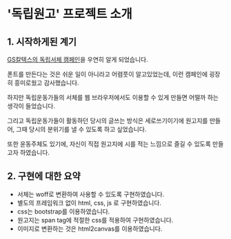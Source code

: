 # '독립원고' 프로젝트 소개

## 1. 시작하게된 계기
[GS칼텍스의 독립서체 캠페인](https://gscaltexmediahub.com/tag/%EB%8F%85%EB%A6%BD%EC%84%9C%EC%B2%B4/)을 우연히 알게 되었습니다. 

폰트를 만든다는 것은 쉬운 일이 아니라고 어렴풋이 알고있었는데, 이런 캠페인에 굉장히 흥미로웠고 감사했습니다. 

하지만 독립운동가들의 서체를 웹 브라우저에서도 이용할 수 있게 만들면 어떨까 하는 생각이 들었습니다. 

그리고 독립운동가들이 활동하던 당시의 글쓰는 방식은 세로쓰기이기에 원고지를 만들어, 그때 당시의 분위기를 낼 수 있도록 하고 싶었습니다.

또한 윤동주체도 있기에, 자신이 직접 원고지에 시를 적는 느낌으로 즐길 수 있도록 만들고자 하였습니다.

## 2. 구현에 대한 요약
- 서체는 woff로 변환하여 사용할 수 있도록 구현하였습니다.
- 별도의 프레임워크 없이 html, css, js 로 구현하였습니다.
- css는 bootstrap를 이용하였습니다.
- 원고지는 span tag에 적절한 css를 적용하여 구현하였습니다.
- 이미지로 변환하는 것은 html2canvas를 이용하였습니다.
